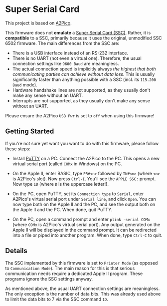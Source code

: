 # Super Serial Card

This project is based on [A2Pico](https://github.com/oliverschmidt/a2pico).

This firmware does not __emulate__ a [Super Serial Card (SSC)](https://en.wikipedia.org/wiki/Apple_II_serial_cards#Super_Serial_Card_(Apple_Computer)). Rather, it is __compatible__ to a SSC, primarily because it uses the original, unmodified SSC 6502 firmware. The main differences from the SSC are:
* There is a USB interface instead of an RS-232 interface.
* There is no UART (not even a virtual one). Therefore, the usual connection settings like `9600 Baud` are meaningless.
* The actual connection speed is implicitly always _the highest that both communicating parties can achieve without data loss_. This is usually significantly faster than anything possible with a SSC (incl. its `115.200 Baud` mode).
* Hardware handshake lines are not supported, as they usually don't make any sense without an UART.
* Interrupts are not supported, as they usually don't make any sense without an UART.

Please ensure the A2Pico `USB Pwr` is set to `off` when using this firmware! 

## Getting Started

If you're not sure yet want you want to do with this firmware, please follow these steps:
 
* Install [PuTTY](https://www.putty.org/) on a PC. Connect the A2Pico to the PC. This opens a new virtual serial port (called `COMx` in Windows) on the PC.

* On the Apple II, enter BASIC, type `PR#<n>` followed by `IN#<n>` (where `<n>` is A2Pico's slot). Now press `Ctrl-I`. You'll see the `APPLE SSC:` prompt. Now type `1D` (where `D` is the uppercase letter!).

* On the PC, open PuTTY, set its `Connection type` to `Serial`, enter A2Pico's virtual serial port under `Serial line`, and click `Open`. You can now type both on the Apple II and the PC, and see the output both on the Apple II and the PC. When done, quit PuTTY.

* On the PC, open a command prompt and enter `plink -serial COMx` (where `COMx` is A2Pico's virtual serial port). Any output generated on the Apple II will be displayed in the command prompt. It can be redirected into a file or piped into another program. When done, type `Ctrl-C` to quit.

## Details

The SSC implemented by this firmware is set to `Printer Mode` (as opposed to `Communication Mode`). The main reason for this is that serious communication needs require a dedicated Apple II program. These programs ignore the SSC settings anyway.

As mentioned above, the usual UART connection settings are meaningless. The only exception is the number of data bits. This was already used above to limit the data bits to 7 via the SSC command `1D`.
